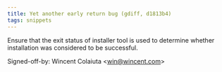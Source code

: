 ```yaml
---
title: Yet another early return bug (gdiff, d1813b4)
tags: snippets
---
```


Ensure that the exit status of installer tool is used to determine whether installation was considered to be successful.

Signed-off-by: Wincent Colaiuta &lt;win@wincent.com&gt;
